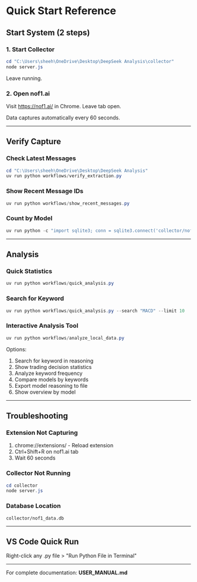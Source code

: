 # Quick Start Reference

## Start System (2 steps)

### 1. Start Collector
```powershell
cd "C:\Users\sheeh\OneDrive\Desktop\DeepSeek Analysis\collector"
node server.js
```
Leave running.

### 2. Open nof1.ai
Visit https://nof1.ai/ in Chrome. Leave tab open.

Data captures automatically every 60 seconds.

---

## Verify Capture

### Check Latest Messages
```powershell
cd "C:\Users\sheeh\OneDrive\Desktop\DeepSeek Analysis"
uv run python workflows/verify_extraction.py
```

### Show Recent Message IDs
```powershell
uv run python workflows/show_recent_messages.py
```

### Count by Model
```powershell
uv run python -c "import sqlite3; conn = sqlite3.connect('collector/nof1_data.db'); cursor = conn.cursor(); cursor.execute('SELECT model_name, COUNT(*) as count FROM model_chat GROUP BY model_name ORDER BY count DESC'); rows = cursor.fetchall(); print('Models captured:'); [print(f'  {r[0]}: {r[1]} messages') for r in rows]"
```

---

## Analysis

### Quick Statistics
```powershell
uv run python workflows/quick_analysis.py
```

### Search for Keyword
```powershell
uv run python workflows/quick_analysis.py --search "MACD" --limit 10
```

### Interactive Analysis Tool
```powershell
uv run python workflows/analyze_local_data.py
```

Options:
1. Search for keyword in reasoning
2. Show trading decision statistics
3. Analyze keyword frequency
4. Compare models by keywords
5. Export model reasoning to file
6. Show overview by model

---

## Troubleshooting

### Extension Not Capturing
1. chrome://extensions/ - Reload extension
2. Ctrl+Shift+R on nof1.ai tab
3. Wait 60 seconds

### Collector Not Running
```powershell
cd collector
node server.js
```

### Database Location
```
collector/nof1_data.db
```

---

## VS Code Quick Run

Right-click any .py file > "Run Python File in Terminal"

---

For complete documentation: **USER_MANUAL.md**
